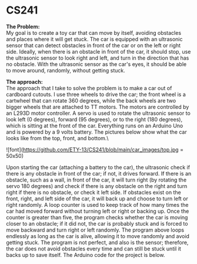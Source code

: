 # CS241

**The Problem:**\
My goal is to create a toy car that can move by itself, avoiding obstacles and places where it will get stuck. The car is equipped with an ultrasonic sensor that can detect obstacles in front of the car or on the left or right side. Ideally, when there is an obstacle in front of the car, it should stop, use the ultrasonic sensor to look right and left, and turn in the direction that has no obstacle. With the ultrasonic sensor as the car's eyes, it should be able to move around, randomly, without getting stuck.

**The approach:**\
The approach that I take to solve the problem is to make a car out of cardboard cutouts. I use three wheels to drive the car; the front wheel is a cartwheel that can rotate 360 degrees, while the back wheels are two bigger wheels that are attached to TT motors. The motors are controlled by an L293D motor controller. A servo is used to rotate the ultrasonic sensor to look left (0 degrees), forward (95 degrees), or to the right (180 degrees), which is sitting at the front of the car. Everything runs on an Arduino Uno and is powered by a 9 volts battery. The pictures below show what the car looks like from the top, front, and bottom.\

![font](https://github.com/ETY-13/CS241/blob/main/car_images/top.jpg = 50x50)

Upon starting the car (attaching a battery to the car), the ultrasonic check if there is any obstacle in front of the car; if not, it drives forward. If there is an obstacle, such as a wall, in front of the car, it will turn right (by rotating the servo 180 degrees) and check if there is any obstacle on the right and turn right if there is no obstacle, or check it left side. If obstacles exist on the front, right, and left side of the car, it will back up and choose to turn left or right randomly.
A loop counter is used to keep track of how many times the car had moved forward without turning left or right or backing up. Once the counter is greater than five, the program checks whether the car is moving closer to an obstacle; if it did not, the car is probably stuck and is forced to move backward and turn right or left randomly.
The program above loops endlessly as long as the car is alive, allowing it to move randomly and avoid getting stuck. The program is not perfect, and also is the sensor; therefore, the car does not avoid obstacles every time and can still be stuck until it backs up to save itself.  The Arduino code for the project is below.
